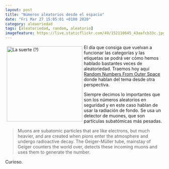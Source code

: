 ```yaml
--- 
layout: post
title: "Números aleatorios desde el espacio"
date: "Fri Mar 27 15:05:01 +0100 2020"
category: aleaoriedad
tags: [aleatoriedad, random, aleatorio]
imagefeature: https://live.staticflickr.com/49/152110645_43aafcb33c.jpg
---
```


<a href="https://www.flickr.com/photos/fernand0/152110645/" title="La suerte (?) "><img src="https://live.staticflickr.com/49/152110645_43aafcb33c.jpg" alt="La suerte (?) " width="240" style="float:left; margin:5px"></a>
El día que consiga que vuelvan a funcionar las categorías y las etiquetas se podrá ver cómo hemos hablado bastantes veces de aleatoriedad. Traemos hoy aquí [Random Numbers From Outer Space](https://hackaday.com/2020/01/20/random-numbers-from-outer-space/) donde hablan del tema desde otra perspectiva.

Siempre decimos lo importantes que son los números aleatorios en seguridad y en este caso hablan de usar la radiación de fondo. Se usa un detector de muones, que son partículas subatómicas más pesadas.

> Muons are subatomic particles that are like electrons, but much heavier, and are created when pions enter the atmosphere and undergo radioactive decay. The Geiger-Müller tube, mainstay of Geiger counters the world over, detects these incoming muons and uses them to generate the number.

Curioso.
